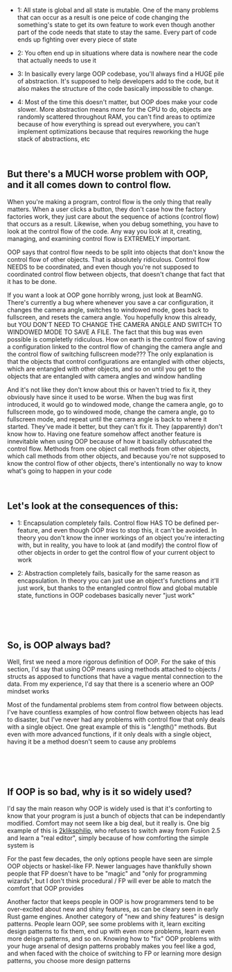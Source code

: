 - 1: All state is global and all state is mutable. One of the many problems that can occur as a result is one peice of code changing the something's state to get its own feature to work even though another part of the code needs that state to stay the same. Every part of code ends up fighting over every piece of state

- 2: You often end up in situations where data is nowhere near the code that actually needs to use it

- 3: In basically every large OOP codebase, you'll always find a HUGE pile of abstraction. It's supposed to help developers add to the code, but it also makes the structure of the code basically impossible to change.

- 4: Most of the time this doesn't matter, but OOP does make your code slower. More abstraction means more for the CPU to do, objects are randomly scattered throughout RAM, you can't find areas to optimize because of how everything is spread out everywhere, you can't implement optimizations because that requires reworking the huge stack of abstractions, etc

<br>

## But there's a MUCH worse problem with OOP, and it all comes down to control flow.

When you're making a program, control flow is the only thing that really matters. When a user clicks a button, they don't case how the factory factories work, they just care about the sequence of actions (control flow) that occurs as a result. Likewise, when you debug something, you have to look at the control flow of the code. Any way you look at it, creating, managing, and examining control flow is EXTREMELY important.

OOP says that control flow needs to be split into objects that don't know the control flow of other objects. That is absolutely ridiculous. Control flow NEEDS to be coordinated, and even though you're not supposed to coordinated control flow between objects, that doesn't change that fact that it has to be done.

If you want a look at OOP gone horribly wrong, just look at BeamNG. There's currently a bug where whenever you save a car configuration, it changes the camera angle, switches to windowed mode, goes back to fullscreen, and resets the camera angle. You hopefully know this already, but YOU DON'T NEED TO CHANGE THE CAMERA ANGLE AND SWITCH TO WINDOWED MODE TO SAVE A FILE. The fact that this bug was even possible is completetly ridiculous. How on earth is the control flow of saving a configuration linked to the control flow of changing the camera angle and the control flow of switching fullscreen mode??? The only explanation is that the objects that control configurations are entangled with other objects, which are entangled with other objects, and so on until you get to the objects that are entangled with camera angles and window handling

And it's not like they don't know about this or haven't tried to fix it, they obviously have since it used to be worse. When the bug was first introduced, it would go to windowed mode, change the camera angle, go to fullscreen mode, go to windowed mode, change the camera angle, go to fullscreen mode, and repeat until the camera angle is back to where it started. They've made it better, but they can't fix it. They (apparently) don't know how to. Having one feature somehow affect another feature is innevitable when using OOP because of how it basically obfuscated the control flow. Methods from one object call methods from other objects, which call methods from other objects, and because you're not supposed to know the control flow of other objects, there's intentionally no way to know what's going to happen in your code

<br>

## Let's look at the consequences of this:

- 1: Encapsulation completely fails. Control flow HAS TO be defined per-feature, and even though OOP *tries* to stop this, it can't be avoided. In theory you don't know the inner workings of an object you're interacting with, but in reality, you have to look at (and modify) the control flow of other objects in order to get the control flow of your current object to work

- 2: Abstraction completely fails, basically for the same reason as encapsulation. In theory you can just use an object's functions and it'll just work, but thanks to the entangled control flow and global mutable state, functions in OOP codebases basically never "just work"

<br>
<br>
<br>

## So, is OOP always bad?

Well, first we need a more rigorous definition of OOP. For the sake of this section, I'd say that using OOP means using methods attached to objects / structs as apposed to functions that have a vague mental connection to the data. From my experience, I'd say that there is a scenerio where an OOP mindset works

Most of the fundamental problems stem from control flow between objects. I've have countless examples of how control flow between objects has lead to disaster, but I've never had any problems with control flow that only deals with a single object. One great example of this is ".length()" methods. But even with more advanced functions, if it only deals with a single object, having it be a method doesn't seem to cause any problems

<br>
<br>
<br>

## If OOP is so bad, why is it so widely used?

I'd say the main reason why OOP is widely used is that it's conforting to know that your program is just a bunch of objects that can be independantly modified. Comfort may not seem like a big deal, but it really is. One big example of this is [2kliksphilip](https://www.youtube.com/@2kliksphilip), who refuses to switch away from Fusion 2.5 and learn a "real editor", simply because of how comforting the simple system is

For the past few decades, the only options people have seen are simple OOP objects or haskel-like FP. Newer languages have thankfully shown people that FP doesn't have to be "magic" and "only for programming wizards", but I don't think procedural / FP will ever be able to match the comfort that OOP provides

Another factor that keeps people in OOP is how programmers tend to be over-excited about new and shiny features, as can be cleary seen in early Rust game engines. Another category of "new and shiny features" is design patterns. People learn OOP, see some problems with it, learn exciting design patterns to fix them, end up with even more problems, learn even more deisgn patterns, and so on. Knowing how to "fix" OOP problems with your huge arsenal of design patterns probably makes you feel like a god, and when faced with the choice of switching to FP or learning more design patterns, you choose more design patterns
